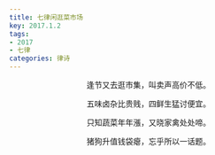 ```yaml
---
title: 七律闲逛菜市场
key: 2017.1.2
tags: 
- 2017
- 七律
categories: 律诗
---
```


<p align="center">逢节又去逛市集，叫卖声高价不低。
</p>
<p align="center">五味卤杂比贵贱，四鲜生猛讨便宜。
</p>
<p align="center">只知蔬菜年年漲，又晓家禽处处啼。
</p>
<p align="center">猪狗升值钱袋瘪，忘乎所以一话题。
</p>
